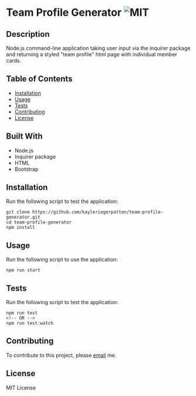 # Team Profile Generator ![MIT](https://img.shields.io/static/v1?label=MIT&message=License&color=blueviolet)

## Description

Node.js command-line application taking user input via the inquirer package and returning a styled "team profile" html page with individual member cards.

## Table of Contents

- [Installation](#installation)
- [Usage](#usage)
- [Tests](#tests)
- [Contributing](#contributing)
- [License](#license)

## Built With

- Node.js
- Inquirer package
- HTML
- Bootstrap

## Installation

Run the following script to test the application:

```
git clone https://github.com/kayleriegerpatton/team-profile-generator.git
cd team-profile-generator
npm install
```

## Usage

Run the following script to use the application:

```
npm run start
```

## Tests

Run the following script to test the application:

```
npm run test
<!-- OR -->
npm run test:watch
```

## Contributing

To contribute to this project, please [email](mailto:kayle.patton22@gmail.com) me.

## License

MIT License
